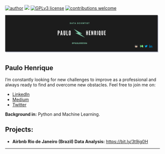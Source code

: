 [![author](https://img.shields.io/badge/author-paulohos06-orange)](https://www.linkedin.com/in/paulohos06/) [![](https://img.shields.io/badge/python-3.7+-blue.svg)](https://www.python.org/downloads/release/python-365/) [![GPLv3 license](https://img.shields.io/badge/License-GPLv3-blue.svg)](http://perso.crans.org/besson/LICENSE.html) [![contributions welcome](https://img.shields.io/badge/contributions-welcome-brightgreen.svg?style=flat)](https://github.com/paulohos06/data-science-portfolio/issues)

<p align="center">
  <img src="ph_logo.png">
</p>

## Paulo Henrique

I’m constantly looking for new challenges to improve as a professional and always ready to find and overcome new obstacles. Feel free to join me on:
* [LinkedIn](https://www.linkedin.com/in/paulohos06/)
* [Medium](https://medium.com/@paulohos06)
* [Twitter](https://www.twitter.com/paulohos06)

**Background in:** Python and Machine Learning.

## Projects:

* **Airbnb Rio de Janeiro (Brazil) Data Analysis:** https://bit.ly/3t9jg0H

---
